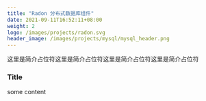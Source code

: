 ```yaml
---
title: "Radon 分布式数据库组件"
date: 2021-09-11T16:52:11+08:00
weight: 2
logo: /images/projects/radon.svg
header_image: /images/projects/mysql/mysql_header.png
---
```

这里是简介占位符这里是简介占位符这里是简介占位符这里是简介占位符

<!--more--> 
### Title

some content

